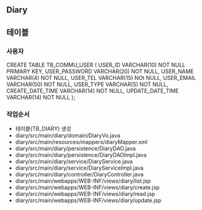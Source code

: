 ## Diary

## 테이블 

### 사용자
CREATE TABLE TB_COMMU_USER (
   USER_ID VARCHAR(10) NOT NULL PRIMARY KEY,
   USER_PASSWORD VARCHAR(20) NOT NULL,
   USER_NAME VARCHAR(4) NOT NULL,
   USER_TEL VARCHAR(15) NOt NULL,
   USER_EMAIL VARCHAR(50) NOT NULL,
   USER_TYPE VARCHAR(5) NOT NULL,
   CREATE_DATE_TIME VARCHAR(14) NOT NULL,
   UPDATE_DATE_TIME VARCHAR(14) NOT NULL
);



### 작업순서

- 테이블(TB_DIARY) 생성
- diary/src/main/diary/domain/DiaryVo.java
- diary/src/main/resources/mappers/diaryMapper.xml
- diary/src/main/diary/persistence/DiaryDAO.java
- diary/src/main/diary/persistence/DiaryDAOImpl.java
- diary/src/main/diary/service/DiaryService.java
- diary/src/main/diary/service/DiaryServiceImpl.java
- diary/src/main/diary/controller/DiaryController.java
- diary/src/main/webapps/WEB-INF/views/diary/list.jsp
- diary/src/main/webapps/WEB-INF/views/diary/create.jsp
- diary/src/main/webapps/WEB-INF/views/diary/read.jsp
- diary/src/main/webapps/WEB-INF/views/diary/update.jsp
